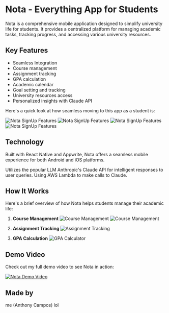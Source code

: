 # Nota - Everything App for Students

Nota is a comprehensive mobile application designed to simplify university life for students. It provides a centralized platform for managing academic tasks, tracking progress, and accessing various university resources.

## Key Features

- Seamless Integration
- Course management
- Assignment tracking
- GPA calculation
- Academic calendar
- Goal setting and tracking
- University resources access
- Personalized insights with Claude API

Here's a quick look at how seamless moving to this app as a student is:

![Nota SignUp Features](NotaPics&Vids/IMG_3242.PNG)
![Nota SignUp Features](NotaPics&Vids/IMG_3243.PNG)
![Nota SignUp Features](NotaPics&Vids/IMG_3247.PNG)
![Nota SignUp Features](NotaPics&Vids/IMG_3249.PNG)



## Technology

Built with React Native and Appwrite, Nota offers a seamless mobile experience for both Android and iOS platforms.

Utilizes the popular LLM Anthropic's Claude API for intelligent responses to user queries. Using AWS Lambda to make calls to Claude.

## How It Works

Here's a brief overview of how Nota helps students manage their academic life:

1. **Course Management**
   ![Course Management](NotaPics&Vids/IMG_3284.PNG)
   ![Course Management](NotaPics&Vids/IMG_3285.PNG)

3. **Assignment Tracking**
   ![Assignment Tracking](NotaPics&Vids/IMG_3256.PNG)

4. **GPA Calculation**
   ![GPA Calculator](NotaPics&Vids/IMG_3273.PNG)

## Demo Video

Check out my full demo video to see Nota in action:

[![Nota Demo Video](path_to_video_thumbnail.jpg)](path_to_full_demo_video.mp4)

## Made by

me (Anthony Campos) lol

